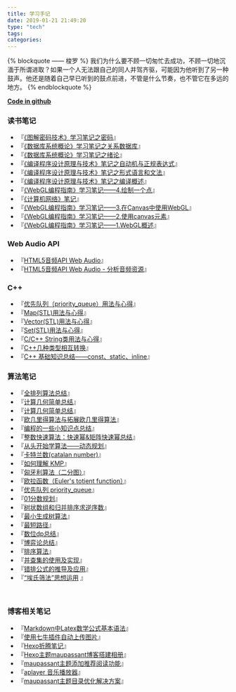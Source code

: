 ```yaml
---
title: 学习手记
date: 2019-01-21 21:49:20
type: "tech"
tags:
categories:
---
```


     
{% blockquote  —— 梭罗 %}
我们为什么要不顾一切匆忙去成功，不顾一切地沉湎于所谓进取？如果一个人无法跟自己的同人并驾齐驱，可能因为他听到了另一种鼓声。他还是随着自己早已听到的鼓点前进，不管是什么节奏，也不管它在多远的地方。
{% endblockquote %}
​

**[Code in github](https://github.com/hushhw/Algorithm_Note)**

### 读书笔记
- 『[《图解密码技术》学习笔记之密码](https://wiki.hushhw.cn/posts/418f8d38.html)』
- 『[《数据库系统概论》学习笔记之关系数据库](https://wiki.hushhw.cn/posts/ac7121e8.html)』
- 『[《数据库系统概论》学习笔记之绪论](https://wiki.hushhw.cn/posts/b8222433.html)』
- 『[《编译程序设计原理与技术》笔记之自动机与正规表达式](https://wiki.hushhw.cn/posts/d6cbf625.html)』
- 『[《编译程序设计原理与技术》笔记之形式语言和文法](https://wiki.hushhw.cn/posts/8d77b2e4.html)』
- 『[《编译程序设计原理与技术》笔记之编译概述](https://wiki.hushhw.cn/posts/59737bf3.html)』
- 『[《WebGL编程指南》学习笔记——4.绘制一个点](https://wiki.hushhw.cn/posts/15b73260.html)』
- 『[《计算机网络》笔记](https://wiki.hushhw.cn/posts/415999f5.html)』
- 『[《WebGL编程指南》学习笔记——3.在Canvas中使用WebGL](https://wiki.hushhw.cn/posts/8116aeda.html)』
- 『[《WebGL编程指南》学习笔记——2.使用canvas元素](https://wiki.hushhw.cn/posts/3abb9ed2.html)』
- 『[《WebGL编程指南》学习笔记——1.WebGL概述](https://wiki.hushhw.cn/posts/18614.html)』
​           

### Web Audio API
- 『[HTML5音频API Web Audio](https://wiki.hushhw.cn/posts/908137cb.html)』
- 『[HTML5音频API Web Audio - 分析音频资源](https://wiki.hushhw.cn/posts/26f946b3.html)』
       

### C++
- 『[优先队列（priority_queue）用法与心得](https://wiki.hushhw.cn/posts/179.html)』
- 『[Map(STL)用法与心得](https://wiki.hushhw.cn/posts/38f87fc0.html)』
- 『[Vector(STL)用法与心得](https://wiki.hushhw.cn/posts/d20d34ce.html)』
- 『[Set(STL)用法与心得](https://wiki.hushhw.cn/posts/f5dd410d.html)』
- 『[C/C++ String类用法与心得](https://wiki.hushhw.cn/posts/f58b376e.html)』
- 『[C++几种类型相互转换](https://wiki.hushhw.cn/posts/48867be4.html)』
- 『[C++ 基础知识总结——const、static、inline](https://wiki.hushhw.cn/posts/39a780a.html)』
​          

### 算法笔记
- 『[全排列算法总结](https://wiki.hushhw.cn/posts/83505976.html)』
- 『[计算几何简单总结](https://wiki.hushhw.cn/posts/689f6bc0.html)』
- 『[计算几何简单总结](https://wiki.hushhw.cn/posts/689f6bc0.html)』
- 『[欧几里得算法与拓展欧几里得算法](https://wiki.hushhw.cn/posts/cd2c8225.html)』
- 『[编程的一些小知识点总结](https://wiki.hushhw.cn/posts/bcc9f05e.html)』
- 『[整数快速算法：快速幂&矩阵快速幂总结](https://wiki.hushhw.cn/posts/32ad2daa.html)』
- 『[从头开始学算法——动态规划](https://wiki.hushhw.cn/posts/61022a09.html)』
- 『[卡特兰数(catalan number)](https://wiki.hushhw.cn/posts/2d0b2197.html)』
- 『[如何理解 KMP](https://wiki.hushhw.cn/posts/40823.html)』
- 『[匈牙利算法（二分图）](https://wiki.hushhw.cn/posts/d0f1bbc6.html)』
- 『[欧拉函数（Euler's totient function）](https://wiki.hushhw.cn/posts/836c5604.html)』
- 『[优先队列 priority_queue](https://wiki.hushhw.cn/posts/179.html)』
- 『[01分数规划](https://wiki.hushhw.cn/posts/16895.html)』
- 『[树状数组和归并排序求逆序数](https://wiki.hushhw.cn/posts/e5d88cfb.html)』
- 『[最小生成树算法](https://wiki.hushhw.cn/posts/45316.html)』
- 『[最短路径](https://wiki.hushhw.cn/posts/19511.html)』
- 『[数位dp总结](https://wiki.hushhw.cn/posts/36418.html)』
- 『[博弈论总结](https://wiki.hushhw.cn/posts/ca813fce.html)』
- 『[排序算法](https://wiki.hushhw.cn/posts/61237.html)』
- 『[并查集的使用及实现](https://wiki.hushhw.cn/posts/f4151f32.html)』
- 『[错排公式的推导及应用](https://wiki.hushhw.cn/posts/15287.html)』
- 『[“埃氏筛法”思想运用](https://wiki.hushhw.cn/posts/d033fe5e.html) 』

​          

### 博客相关笔记
- 『[Markdown中Latex数学公式基本语法](https://wiki.hushhw.cn/posts/10c8125f.html)』
- 『[使用七牛插件自动上传图片](https://wiki.hushhw.cn/posts/42084.html)』
- 『[Hexo折腾笔记](https://wiki.hushhw.cn/posts/28187ef7.html)』
- 『[Hexo主题maupassant博客搭建相册](https://wiki.hushhw.cn/posts/6ff333ed.html)』
- 『[maupassant主题添加推荐阅读功能](https://wiki.hushhw.cn/posts/f2c9bfb4.html)』
- 『[aplayer 音乐播放器](https://wiki.hushhw.cn/posts/a84d1ef1.html)』
- 『[maupassant主题目录优化解决方案](https://wiki.hushhw.cn/posts/5dd904ed.html)』
          

